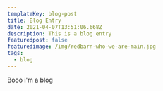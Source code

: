 ```yaml
---
templateKey: blog-post
title: Blog Entry
date: 2021-04-07T13:51:06.668Z
description: This is a blog entry
featuredpost: false
featuredimage: /img/redbarn-who-we-are-main.jpg
tags:
  - blog
---
```

Booo i'm a blog
